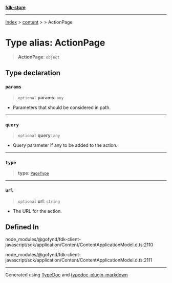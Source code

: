 [**fdk-store**](../../../README.md)
***

[Index](../../../API.md) > [content](../../README.md) > [<internal>](../README.md) > ActionPage

# Type alias: ActionPage

> **ActionPage**: `object`

## Type declaration

### `params`

> `optional` **params**: `any`

- Parameters that should be considered in path.

***

### `query`

> `optional` **query**: `any`

- Query parameter if any to be added to the action.

***

### `type`

> **type**: [`PageType`](type-alias.PageType.md)

***

### `url`

> `optional` **url**: `string`

- The URL for the action.

## Defined In

node\_modules/@gofynd/fdk-client-javascript/sdk/application/Content/ContentApplicationModel.d.ts:2110

node\_modules/@gofynd/fdk-client-javascript/sdk/application/Content/ContentApplicationModel.d.ts:2111

***
Generated using [TypeDoc](https://typedoc.org/) and [typedoc-plugin-markdown](https://www.npmjs.com/package/typedoc-plugin-markdown)
